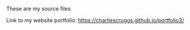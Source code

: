 These are my source files

Link to my website portfolio: https://charliescruggs.github.io/portfolio3/

